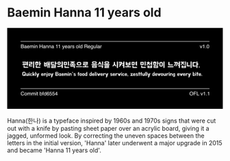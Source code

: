 # Baemin Hanna 11 years old

![Example image](/documentation/image.png)

Hanna(한나) is a typeface inspired by 1960s and 1970s signs that were cut out with a knife by pasting sheet paper over an acrylic board, giving it a jagged, unformed look. By correcting the uneven spaces between the letters in the initial version, 'Hanna' later underwent a major upgrade in 2015 and became 'Hanna 11 years old'.
